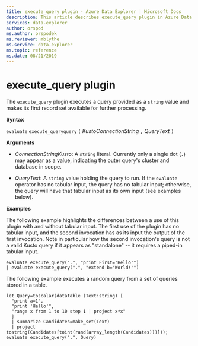 ```yaml
---
title: execute_query plugin - Azure Data Explorer | Microsoft Docs
description: This article describes execute_query plugin in Azure Data Explorer.
services: data-explorer
author: orspod
ms.author: orspodek
ms.reviewer: mblythe
ms.service: data-explorer
ms.topic: reference
ms.date: 08/21/2019
---
```

# execute_query plugin

The `execute_query` plugin executes a query provided as a `string` value and makes
its first record set available for further processing.

**Syntax**

`evaluate` `execute_queryquery` `(` *KustoConnectionString* `,` *QueryText* `)`

**Arguments**

* *ConnectionStringKusto*: A `string` literal. Currently only a single dot
  (`.`) may appear as a value, indicating the outer query's cluster and database
  in scope.
  
* *QueryText*: A `string` value holding the query to run.
  If the `evaluate` operator has no tabular input, the query has no tabular input;
  otherwise, the query will have that tabular
  input as its own input (see examples below).

**Examples**

The following example highlights the differences between a use of this plugin
with and without tabular input. The first use of the plugin has no tabular
input, and the second invocation has as its input the output of the first
invocation. Note in particular how the second invocation's query is not a valid
Kusto query if it appears as "standalone" -- it requires a piped-in tabular input.

```kusto
evaluate execute_query(".", "print First='Hello'")
| evaluate execute_query(".", "extend b='World!'")
```

The following example executes a random query from a set of queries stored
in a table.

```kusto
let Query=toscalar(datatable (Text:string) [
  "print a=1",
  "print 'Hello'",
  "range x from 1 to 10 step 1 | project x*x"
  ]
  | summarize Candidates=make_set(Text)
  | project tostring(Candidates[toint(rand(array_length(Candidates)))]));
evaluate execute_query(".", Query)
```
